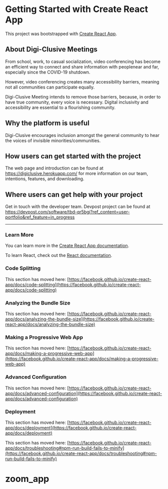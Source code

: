 # Getting Started with Create React App

This project was bootstrapped with [Create React App](https://github.com/facebook/create-react-app).

## About Digi-Clusive Meetings
From school, work, to casual socialization, video conferencing has become an efficient way to connect and share information with peoplenear and far, especially since the COVID-19 shutdown. 

However, video conferencing creates many accessibility barriers, meaning not all communities can participate equally. 

Digi-Clusive Meeting intends to remove those barriers, because, in order to have true community, every voice is necessary. Digital inclusivity and accessibility are essential to a flourishing community. 

## Why the platform is useful
Digi-Clusive encourages inclusion amongst the general community to hear the voices of invisible minorities/communities. 

## How users can get started with the project
The web page and introduction can be found at https://digiclusive.herokuapp.com/ for more information on our team, intentions, features, and downloading.

## Where users can get help with your project
Get in touch with the developer team. Devpost project can be found at https://devpost.com/software/tbd-qr5bgi?ref_content=user-portfolio&ref_feature=in_progress

----

### Learn More

You can learn more in the [Create React App documentation](https://facebook.github.io/create-react-app/docs/getting-started).

To learn React, check out the [React documentation](https://reactjs.org/).

### Code Splitting

This section has moved here: [https://facebook.github.io/create-react-app/docs/code-splitting](https://facebook.github.io/create-react-app/docs/code-splitting)

### Analyzing the Bundle Size

This section has moved here: [https://facebook.github.io/create-react-app/docs/analyzing-the-bundle-size](https://facebook.github.io/create-react-app/docs/analyzing-the-bundle-size)

### Making a Progressive Web App

This section has moved here: [https://facebook.github.io/create-react-app/docs/making-a-progressive-web-app](https://facebook.github.io/create-react-app/docs/making-a-progressive-web-app)

### Advanced Configuration

This section has moved here: [https://facebook.github.io/create-react-app/docs/advanced-configuration](https://facebook.github.io/create-react-app/docs/advanced-configuration)

### Deployment

This section has moved here: [https://facebook.github.io/create-react-app/docs/deployment](https://facebook.github.io/create-react-app/docs/deployment)



This section has moved here: [https://facebook.github.io/create-react-app/docs/troubleshooting#npm-run-build-fails-to-minify](https://facebook.github.io/create-react-app/docs/troubleshooting#npm-run-build-fails-to-minify)
# zoom_app

